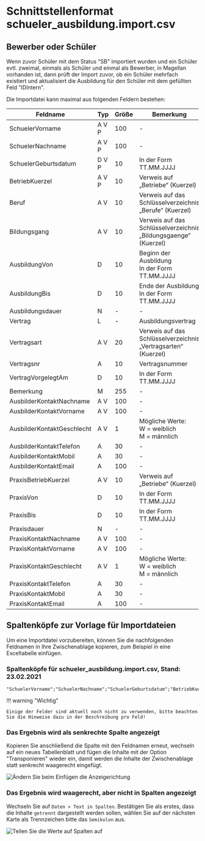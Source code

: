 # Schnittstellenformat schueler_ausbildung.import.csv

## Bewerber oder Schüler

Wenn zuvor Schüler mit dem Status "SB" importiert wurden und ein Schüler evtl. zweimal, einmals als
Schüler und einmal als Bewerber, in Magellan vorhanden ist, dann prüft der Import zuvor,
ob ein Schüler mehrfach existiert und aktualisiert die Ausbildung für den Schüler mit dem
gefüllten Feld "IDIntern".

Die Importdatei kann maximal aus folgenden Feldern bestehen:

Feldname                   | Typ   | Größe | Bemerkung
-------------------------- | ----- | ----- | ---------
SchuelerVorname            | A V P | 100    | -
SchuelerNachname           | A V P | 100    | -
SchuelerGeburtsdatum       | D V P | 10    | In der Form TT.MM.JJJJ
BetriebKuerzel             | A V P | 10    | Verweis auf „Betriebe“ (Kuerzel)
Beruf                      | A V   | 10    | Verweis auf das Schlüsselverzeichnis „Berufe“ (Kuerzel)
Bildungsgang               | A V   | 10    | Verweis auf das Schlüsselverzeichnis „Bildungsgaenge“ (Kuerzel)
AusbildungVon              | D     | 10    | Beginn der Ausbildung <br/>In der Form TT.MM.JJJJ
AusbildungBis              | D     | 10    | Ende der Ausbildung<br/>In der Form TT.MM.JJJJ
Ausbildungsdauer           | N     | -     | -
Vertrag                    | L     | -     | Ausbildungsvertrag
Vertragsart                | A V   | 20    | Verweis auf das Schlüsselverzeichnis „Vertragsarten“ (Kuerzel)
Vertragsnr                 | A     | 10    | Vertragsnummer
VertragVorgelegtAm         | D     | 10    | In der Form TT.MM.JJJJ
Bemerkung                  | M     | 255   | -
AusbilderKontaktNachname   | A V   | 100    | -
AusbilderKontaktVorname    | A V   | 100    | -
AusbilderKontaktGeschlecht | A V   | 1     | Mögliche Werte:<br/>W = weiblich<br/>M = männlich
AusbilderKontaktTelefon    | A     | 30    | -
AusbilderKontaktMobil      | A     | 30    | -
AusbilderKontaktEmail      | A     | 100   | -
PraxisBetriebKuerzel       | A V   | 10    | Verweis auf „Betriebe“ (Kuerzel)
PraxisVon                  | D     | 10    | In der Form TT.MM.JJJJ
PraxisBis                  | D     | 10    | In der Form TT.MM.JJJJ
Praxisdauer                | N     | -     | -  
PraxisKontaktNachname      | A V   | 100    | -
PraxisKontaktVorname       | A V   | 100    | -
PraxisKontaktGeschlecht    | A V   | 1     | Mögliche Werte:<br/>W = weiblich<br/>M = männlich
PraxisKontaktTelefon       | A     | 30    | -
PraxisKontaktMobil         | A     | 30    | -
PraxisKontaktEmail         | A     | 100   | -

## Spaltenköpfe zur Vorlage für Importdateien

Um eine Importdatei vorzubereiten, können Sie die nachfolgenden Feldnamen in Ihre Zwischenablage kopieren, zum Beispiel in eine Exceltabelle einfügen.

### Spaltenköpfe für schueler_ausbildung.import.csv, Stand: 23.02.2021

```
"SchuelerVorname";"SchuelerNachname";"SchuelerGeburtsdatum";"BetriebKuerzel";"Beruf";"Bildungsgang";"AusbildungVon";"AusbildungBis";"Ausbildungsdauer";"Vertrag";"Vertragsart";"Vertragsnr";"VertragVorgelegtAm";"Bemerkung";"AusbilderKontaktNachname";"AusbilderKontaktVorname";"AusbilderKontaktGeschlecht";"AusbilderKontaktTelefon";"AusbilderKontaktMobil";"AusbilderKontaktEmail";"";"PraxisBetriebKuerzel";"PraxisVon";"PraxisBis";"Praxisdauer";"PraxisKontaktNachname";"PraxisKontaktVorname";"PraxisKontaktGeschlecht";"PraxisKontaktTelefon";"PraxisKontaktMobil";"PraxisKontaktEmail"
```

!!! warning "Wichtig"

    Einige der Felder sind aktuell noch nicht zu verwenden, bitte beachten Sie die Hinweise dazu in der Beschreibung pro Feld!

### Das Ergebnis wird als senkrechte Spalte angezeigt

Kopieren Sie anschließend die Spalte mit den Feldnamen erneut, wechseln auf ein neues Tabellenblatt und fügen die Inhalte mit der Option "Transponieren" wieder ein, damit werden die Inhalte der Zwischenablage statt senkrecht waagerecht eingefügt.

![Ändern Sie beim Einfügen die Anzeigerichtung](/assets/images/importe/magimp-8.png)

### Das Ergebnis wird waagerecht, aber nicht in Spalten angezeigt

Wechseln Sie auf `Daten > Text in Spalten`. Bestätigen Sie als erstes, dass die Inhalte `getrennt` dargestellt werden sollen, wählen Sie auf der nächsten Karte als Trennzeichen bitte das ``Semikolon`` aus.

![Teilen Sie die Werte auf Spalten auf](/assets/images/importe/magimp-9.png)
